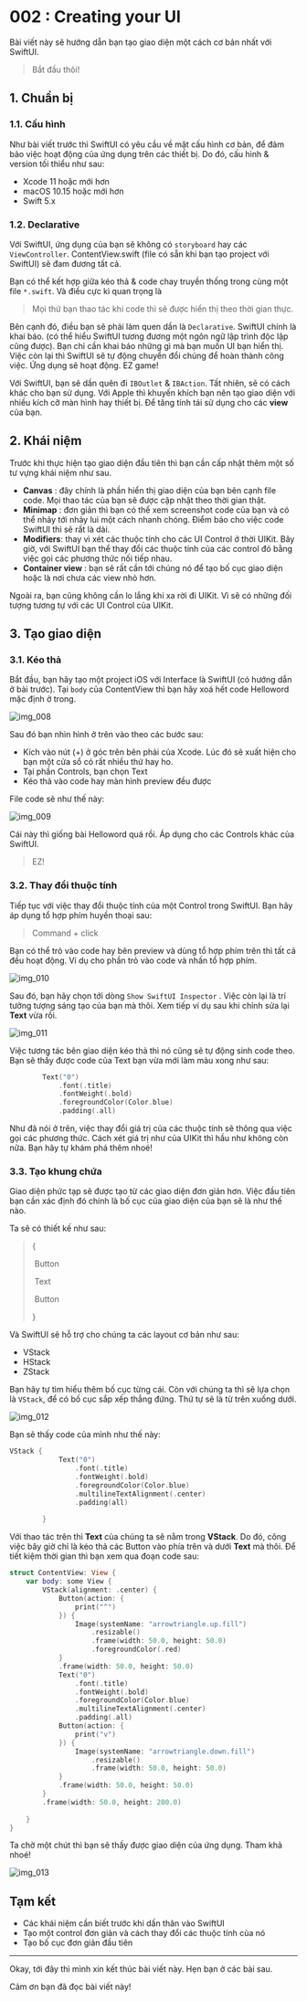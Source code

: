 # 002 : Creating your UI

Bài viết này sẽ hướng dẫn bạn tạo giao diện một cách cơ bản nhất với SwiftUI. 

> Bắt đầu thôi!

## 1. Chuẩn bị

### 1.1. Cấu hình

Như bài viết trước thì SwiftUI có yêu cầu về mặt cấu hình cơ bản, để đảm bảo việc hoạt động của ứng dụng trên các thiết bị. Do đó, cấu hình & version tối thiểu như sau:

* Xcode 11 hoặc mới hơn
* macOS 10.15 hoặc mới hơn
* Swift 5.x

### 1.2. Declarative

Với SwiftUI, ứng dụng của bạn sẽ không có `storyboard` hay các `ViewController`. ContentView.swift (file có sẵn khi bạn tạo project với SwiftUI) sẽ đam đương tất cả.

Bạn có thể kết hợp giữa kéo thả & code chay truyền thống trong cùng một file `*.swift`. Và điều cực kì quan trọng là 

> Mọi thứ bạn thao tác khi code thì sẽ được hiển thị theo thời gian thực.

Bên cạnh đó, điều bạn sẽ phải làm quen dần là `Declarative`. SwiftUI chính là khai báo. (có thể hiểu SwiftUI tương đương một ngôn ngữ lập trình độc lập cũng được). Bạn chỉ cần khai báo những gì mà bạn muốn UI bạn hiển thị. Việc còn lại thì SwiftUI sẽ tự động chuyển đổi chúng để hoàn thành công việc. Ứng dụng sẽ hoạt động. EZ game!

Với SwiftUI, bạn sẽ dần quên đi `IBOutlet` & `IBAction`. Tất nhiên, sẽ có cách khác cho bạn sử dụng. Với Apple thì khuyến khích bạn nên tạo giao diện với nhiều kích cỡ màn hình hay thiết bị. Để tăng tính tái sử dụng cho các **view** của bạn.

## 2. Khái niệm

Trước khi thực hiện tạo giao diện đầu tiên thì bạn cần cấp nhật thêm một số tư vựng khái niệm như sau.

* **Canvas** : đây chính là phần hiển thị giao diện của bạn bên cạnh file code. Mọi thao tác của bạn sẽ được cập nhật theo thời gian thật. 
* **Minimap** : đơn giản thì bạn có thể xem screenshot code của bạn và có thể nhảy tới nhảy lui một cách nhanh chóng. Điểm báo cho việc code SwiftUI thì sẽ rất là dài.
* **Modifiers**: thay vì xét các thuộc tính cho các UI Control ở thời UIKit. Bây giờ, với SwiftUI bạn thể thay đổi các thuộc tính của các control đó bằng việc gọi các phương thức nối tiếp nhau.
* **Container view** : bạn sẽ rất cần tới chúng nó để tạo bố cục giao diện hoặc là nơi chưa các view nhỏ hơn.

Ngoài ra, bạn cũng không cần lo lắng khi xa rời đi UIKit. Vì sẽ có những đối tượng tương tự với các UI Control của UIKit.

## 3. Tạo giao diện

### 3.1. Kéo thả

Bắt đầu, bạn hãy tạo một project iOS với Interface là SwiftUI (có hướng dẫn ở bài trước). Tại `body` của ContentView thì bạn hãy xoá hết code Helloword mặc định ở trong.

![img_008](../_img/008.png)

Sau đó bạn nhìn hình ở trên vào theo các bước sau:

* Kích vào nút (+) ở góc trên bên phải của Xcode. Lúc đó sẽ xuất hiện cho bạn một cửa sổ có rất nhiều thứ hay ho.
* Tại phần Controls, bạn chọn Text
* Kéo thả vào code hay màn hình preview đều được

File code sẽ như thế này:

![img_009](../_img/009.png)

Cái này thì giống bài Helloword quá rồi. Áp dụng cho các Controls khác của SwiftUI.

> EZ!

### 3.2. Thay đổi thuộc tính

Tiếp tục với việc thay đổi thuộc tính của một Control trong SwiftUI. Bạn hãy áp dụng tổ hợp phím huyền thoại sau:

> Command + click

Bạn có thể trỏ vào code hay bên preview và dùng tổ hợp phím trên thì tất cả đều hoạt động. Ví dụ cho phần trỏ vào code và nhấn tổ hợp phím.

![img_010](../_img/010.png)

Sau đó, bạn hãy chọn tới dòng `Show SwiftUI Inspector` . Việc còn lại là trí tưởng tượng sáng tạo của bạn mà thôi. Xem tiếp ví dụ sau khi chỉnh sửa lại **Text** vừa rồi.

![img_011](../_img/011.png)

Việc tương tác bên giao diện kéo thả thì nó cũng sẽ tự động sinh code theo. Bạn sẽ thấy được code của Text bạn vừa mới làm màu xong như sau:

```swift
        Text("0")
            .font(.title)
            .fontWeight(.bold)
            .foregroundColor(Color.blue)
            .padding(.all)
```

Như đã nói ở trên, việc thay đổi giá trị của các thuộc tính sẽ thông qua việc gọi các phương thức. Cách xét giá trị như của UIKit thì hầu như không còn nữa. Bạn hãy tự khám phá thêm nhoé! 

### 3.3. Tạo khung chứa

Giao diện phức tạp sẽ được tạo từ các giao diện đơn giản hơn. Việc đầu tiên bạn cần xác định đó chính là bố cục của giao diện của bạn sẽ là như thế nào.

Ta sẽ có thiết kế như sau:

> {
>
> ​     Button
>
> ​     Text
>
> ​     Button
>
> }

Và SwiftUI sẽ hỗ trợ cho chúng ta các layout cơ bản như sau:

* VStack
* HStack
* ZStack

Bạn hãy tự tìm hiểu thêm bố cục từng cái. Còn với chúng ta thì sẽ lựa chọn là `VStack`, để có bố cục sắp xếp thẳng đứng. Thứ tự sẽ là từ trên xuống dưới.

![img_012](../_img/012.png)

Bạn sẽ thấy code của mình như thế này:

```swift
VStack {
            Text("0")
                .font(.title)
                .fontWeight(.bold)
                .foregroundColor(Color.blue)
                .multilineTextAlignment(.center)
                .padding(all)
            
        }
```

Với thao tác trên thì **Text** của chúng ta sẽ nằm trong **VStack**. Do đó, công việc bây giờ chỉ là kéo thả các Button vào phía trên và dưới **Text** mà thôi. Để tiết kiệm thời gian thì bạn xem qua đoạn code sau:

```swift
struct ContentView: View {
    var body: some View {
        VStack(alignment: .center) {
            Button(action: {
                print("^")
            }) {
                Image(systemName: "arrowtriangle.up.fill")
                    .resizable()
                    .frame(width: 50.0, height: 50.0)
                    .foregroundColor(.red)
            }
            .frame(width: 50.0, height: 50.0)
            Text("0")
                .font(.title)
                .fontWeight(.bold)
                .foregroundColor(Color.blue)
                .multilineTextAlignment(.center)
                .padding(.all)
            Button(action: {
                print("v")
            }) {
                Image(systemName: "arrowtriangle.down.fill")
                    .resizable()
                    .frame(width: 50.0, height: 50.0)
            }
            .frame(width: 50.0, height: 50.0)
        }
        .frame(width: 50.0, height: 200.0)
            
    }
}
```

Ta chờ một chút thì bạn sẽ thấy được giao diện của ứng dụng. Tham khả nhoé!

![img_013](../_img/013.png)

## Tạm kết

* Các khái niệm cần biết trước khi dấn thân vào SwiftUI
* Tạo một control đơn giản và cách thay đổi các thuộc tính của nó
* Tạo bố cục đơn giản đầu tiên

---

Okay, tới đây thì mình xin kết thúc bài viết này. Hẹn bạn ở các bài sau.

Cảm ơn bạn đã đọc bài viết này!

